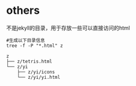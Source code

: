 # others
不是jekyll的目录，用于存放一些可以直接访问的html
```shell
#生成以下目录信息
tree -f -P "*.html" z
```

```
z
├── z/tetris.html
└── z/yi
    ├── z/yi/icons
    └── z/yi/yi.html

```

